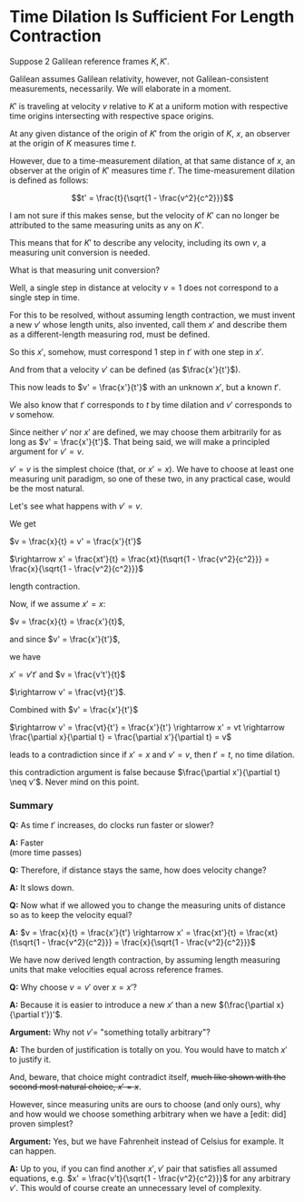 # Time Dilation Is Sufficient For Length Contraction

Suppose 2 Galilean reference frames $K, K'$.

Galilean assumes Galilean relativity, however, not Galilean-consistent measurements, necessarily. We will elaborate in a moment.

$K'$ is traveling at velocity $v$ relative to $K$ at a uniform motion with respective time origins intersecting with respective space origins.

At any given distance of the origin of $K'$ from the origin of $K$, $x$, an observer at the origin of $K$ measures time $t$.

However, due to a time-measurement dilation, at that same distance of $x$, an observer at the origin of $K'$ measures time $t'$. The time-measurement dilation is defined as follows:

$$t' = \frac{t}{\sqrt{1 - \frac{v^2}{c^2}}}$$

I am not sure if this makes sense, but the velocity of $K'$ can no longer be attributed to the same measuring units as any on $K'$.

This means that for $K'$ to describe any velocity, including its own $v$, a measuring unit conversion is needed.

What is that measuring unit conversion?

Well, a single step in distance at velocity $v=1$ does not correspond to a single step in time.

For this to be resolved, without assuming length contraction, we must invent a new $v'$ whose length units, also invented, call them $x'$ and describe them as a different-length measuring rod, must be defined.

So this $x'$, somehow, must correspond 1 step in $t'$ with one step in $x'$.

And from that a velocity $v'$ can be defined (as $\frac{x'}{t'}$).

This now leads to $v' = \frac{x'}{t'}$ with an unknown $x'$, but a known $t'$.

We also know that $t'$ corresponds to $t$ by time dilation and $v'$ corresponds to $v$ somehow.

Since neither $v'$ nor $x'$ are defined, we may choose them arbitrarily for as long as $v' = \frac{x'}{t'}$. That being said, we will make a principled argument for $v' = v$.

$v'=v$ is the simplest choice (that, or $x'=x$). We have to choose at least one measuring unit paradigm, so one of these two, in any practical case, would be the most natural.

Let's see what happens with $v' = v$.

We get

$v = \frac{x}{t} = v' = \frac{x'}{t'}$

$\rightarrow x' = \frac{xt'}{t} = \frac{xt}{t\sqrt{1 - \frac{v^2}{c^2}}} = \frac{x}{\sqrt{1 - \frac{v^2}{c^2}}}$

length contraction.

Now, if we assume $x' = x$:

$v = \frac{x}{t} = \frac{x'}{t}$,

and since $v' = \frac{x'}{t'}$,

we have

$x' = v't'$ and $v = \frac{v't'}{t}$

$\rightarrow v' = \frac{vt}{t'}$.

Combined with $v' = \frac{x'}{t'}$

$\rightarrow v' = \frac{vt}{t'} = \frac{x'}{t'} \rightarrow x' = vt \rightarrow \frac{\partial x}{\partial t} = \frac{\partial x'}{\partial t} = v$

leads to a contradiction since if $x' = x$ and $v' = v$, then $t' = t$, no time dilation.

this contradiction argument is false because $\frac{\partial x'}{\partial t} \neq v'$. Never mind on this point.

### Summary

**Q:** As time $t'$ increases, do clocks run faster or slower?

**A:** Faster </br>(more time passes)

**Q:** Therefore, if distance stays the same, how does velocity change?

**A:** It slows down.

**Q:** Now what if we allowed you to change the measuring units of distance so as to keep the velocity equal?

**A:** $v = \frac{x}{t} = \frac{x'}{t'} \rightarrow x' = \frac{xt'}{t} = \frac{xt}{t\sqrt{1 - \frac{v^2}{c^2}}} = \frac{x}{\sqrt{1 - \frac{v^2}{c^2}}}$

We have now derived length contraction, by assuming length measuring units that make velocities equal across reference frames.

**Q:** Why choose $v = v'$ over $x = x'$?

**A:** Because it is easier to introduce a new $x'$ than a new $(\frac{\partial x}{\partial t'})'$.

**Argument:** Why not $v' =$ "something totally arbitrary"?

**A:** The burden of justification is totally on you. You would have to match $x'$ to justify it.

And, beware, that choice might contradict itself, ~~much like shown with the second most natural choice, $x' = x$~~.

However, since measuring units are ours to choose (and only ours), why and how would we choose something arbitrary when we have a [edit: did] proven simplest?

**Argument:** Yes, but we have Fahrenheit instead of Celsius for example. It can happen.

**A:** Up to you, if you can find another $x', v'$ pair that satisfies all assumed equations, e.g. $x' = \frac{v't}{\sqrt{1 - \frac{v^2}{c^2}}}$ for any arbitrary $v'$. This would of course create an unnecessary level of complexity.
